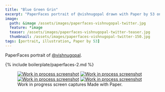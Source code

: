 ```yaml
---
title: "Blue Green Grin"
excerpt: "PaperFaces portrait of @vishnugopal drawn with Paper by 53 on an iPad."
image: 
  path: &image /assets/images/paperfaces-vishnugopal-twitter.jpg 
  feature: *image
  teaser: /assets/images/paperfaces-vishnugopal-twitter-teaser.jpg
  thumbnail: /assets/images/paperfaces-vishnugopal-twitter-150.jpg
tags: [portrait, illustration, Paper by 53]
---
```


PaperFaces portrait of [@vishnugopal](https://twitter.com/vishnugopal).

{% include boilerplate/paperfaces-2.md %}

<figure class="third">
  <a href="/assets/images/paperfaces-vishnugopal-process-1-lg.jpg"><img src="/assets/images/paperfaces-vishnugopal-process-1-600.jpg" alt="Work in process screenshot"></a>
  <a href="/assets/images/paperfaces-vishnugopal-process-2-lg.jpg"><img src="/assets/images/paperfaces-vishnugopal-process-2-600.jpg" alt="Work in process screenshot"></a>
  <a href="/assets/images/paperfaces-vishnugopal-process-3-lg.jpg"><img src="/assets/images/paperfaces-vishnugopal-process-3-600.jpg" alt="Work in process screenshot"></a>
  <a href="/assets/images/paperfaces-vishnugopal-process-4-lg.jpg"><img src="/assets/images/paperfaces-vishnugopal-process-4-600.jpg" alt="Work in process screenshot"></a>
  <figcaption>Work in progress screen captures Made with Paper.</figcaption>
</figure>
